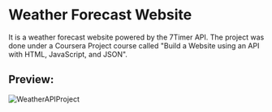 # Weather Forecast Website

It is a weather forecast website powered by the 7Timer API. The project was done under a Coursera Project course called "Build a Website using an API with HTML, JavaScript, and JSON".

## Preview:
![WeatherAPIProject](https://github.com/user-attachments/assets/94cee89d-84ae-4f0f-bbdf-2cbb6c103a98)
